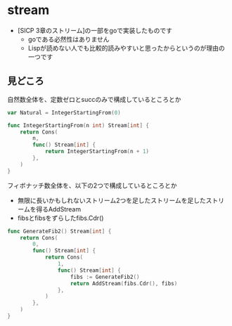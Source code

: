 # stream

* [SICP 3章のストリーム]の一部をgoで実装したものです
  * goである必然性はありません
  * Lispが読めない人でも比較的読みやすいと思ったからというのが理由の一つです

## 見どころ

自然数全体を、定数ゼロとsuccのみで構成しているところとか

```go
var Natural = IntegerStartingFrom(0)

func IntegerStartingFrom(n int) Stream[int] {
	return Cons(
		n,
		func() Stream[int] {
			return IntegerStartingFrom(n + 1)
		},
	)
}
```

フィボナッチ数全体を、以下の2つで構成しているところとか

* 無限に長いかもしれないストリーム2つを足したストリームを足したストリームを得るAddStream
* fibsとfibsをずらしたfibs.Cdr()


```go
func GenerateFib2() Stream[int] {
	return Cons(
		0,
		func() Stream[int] {
			return Cons(
				1,
				func() Stream[int] {
					fibs := GenerateFib2()
					return AddStream(fibs.Cdr(), fibs)
				},
			)
		},
	)
}
```
